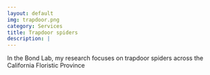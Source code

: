 ```yaml
---
layout: default
img: trapdoor.png
category: Services
title: Trapdoor spiders
description: |
---
```

In the Bond Lab, my research focuses on trapdoor spiders across the California Floristic Province
